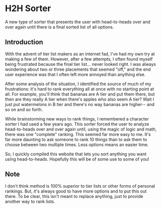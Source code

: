 # H2H Sorter
A new type of sorter that presents the user with head-to-heads over and over again until there is a final sorted list of all options.

## Introduction

With the advent of tier list makers as an internet fad, I've had my own try at making a few of them. However,
after a few attempts, I often found myself being frustrated because the final tier list... never looked right. I
was always wondering about two or three placements that seemed "off," and the end user experience was that
I often left more annoyed than anything else.

After some analysis of the situation, I identified the source of much of my frustrations: it's hard to rank everything
all at once with no starting point at all. For example, you'll think that bananas are A tier and put them there, but then
are they really A tier when there's apples who also seem A tier? Wait I just put watermelons in B tier and there's no way
bananas are higher-- and so on and so forth.

While brainstorming new ways to rank things, I remembered a character sorter I had used a few years ago. This sorter
forced the user to analyze head-to-heads over and over again until, using the magic of logic and math, there was one
"complete" ranking. This seemed far more easy to me. It's far more daunting to ask someone to rank 10 things than to ask
them to choose between two multiple times. Less options means an easier time.

So, I quickly compiled this website that lets you sort anything you want using head-to-heads. Hopefully this will be of
some use to some of you!

## Note

I don't think method is 100% superior to tier lists or other forms of personal rankings. But, it's always good to have more
options and to put this out there. To be clear, this isn't meant to replace anything, just to provide another
way to rank lists.
